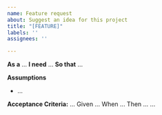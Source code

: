 ```yaml
---
name: Feature request
about: Suggest an idea for this project
title: "[FEATURE]"
labels: ''
assignees: ''

---
```


**As a** ...
**I need** ...
**So that** ...

**Assumptions**
* ...

**Acceptance Criteria:**
...
Given ...
When ...
Then ...
...
